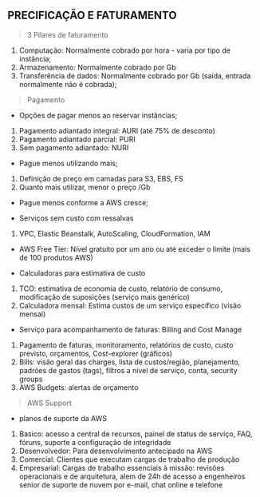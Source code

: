 ## PRECIFICAÇÃO E FATURAMENTO ##

>3 Pilares de faturamento
1. Computação: Normalmente cobrado por hora - varia por tipo de instância;
2. Armazenamento: Normalmente cobrado por Gb
3. Transferência de dados: Normalmente cobrado por Gb (saída, entrada normalmente não é cobrada);

>Pagamento
* Opções de pagar menos ao reservar instâncias;
1. Pagamento adiantado integral: AURI (até 75% de desconto)
2. Pagamento adiantado parcial: PURI
3. Sem pagamento adiantado: NURI

* Pague menos utilizando mais;
1. Definição de preço em camadas para S3, EBS, FS
2. Quanto mais utilizar, menor o preço /Gb

* Pague menos conforme a AWS cresce;

* Serviços sem custo com ressalvas
1. VPC, Elastic Beanstalk, AutoScaling, CloudFormation, IAM

* AWS Free Tier: Nível gratuito por um ano ou até exceder o limite (mais de 100 produtos AWS)

* Calculadoras para estimativa de custo
1. TCO: estimativa de economia de custo, relatório de consumo, modificação de suposições (serviço mais genérico)
2. Calculadora mensal: Estima custos de um serviço específico (visão mensal)

* Serviço para acompanhamento de faturas: Billing and Cost Manage
1. Pagamento de faturas, monitoramento, relatórios de custo, custo previsto, orçamentos, Cost-explorer (gráficos)
2. Bills: visão geral das charges, lista de custos/região, planejamento, padrões de gastos (tags), filtros a nível de serviço, conta, security groups
3. AWS Budgets: alertas de orçamento

>AWS Support
* planos de suporte da AWS
1. Basico: acesso a central de recursos, painel de status de serviço, FAQ, fóruns, suporte a configuração de integridade
2. Desenvolvedor: Para desenvolvimento antecipado na AWS
3. Comercial: Clientes que executam cargas de trabalho de produção
4. Empresarial: Cargas de trabalho essenciais à missão: revisões operacionais e de arquitetura, alem de 24h de acesso a engenheiros senior de suporte de nuvem por e-mail, chat online e telefone
